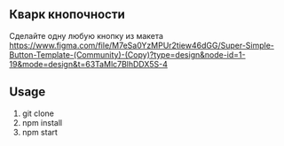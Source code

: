 ## Кварк кнопочности

Сделайте одну любую кнопку из макета https://www.figma.com/file/M7eSa0YzMPUr2tiew46dGG/Super-Simple-Button-Template-(Community)-(Copy)?type=design&node-id=1-19&mode=design&t=63TaMlc7BlhDDX5S-4

## Usage
1. git clone
2. npm install
3. npm start
